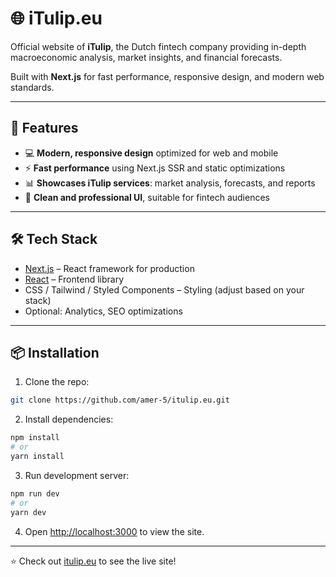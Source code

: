 # 🌐 iTulip.eu

Official website of **iTulip**, the Dutch fintech company providing in-depth macroeconomic analysis, market insights, and financial forecasts.  

Built with **Next.js** for fast performance, responsive design, and modern web standards.  

---

## 🚀 Features

- 💻 **Modern, responsive design** optimized for web and mobile  
- ⚡ **Fast performance** using Next.js SSR and static optimizations  
- 📊 **Showcases iTulip services**: market analysis, forecasts, and reports  
- 🌟 **Clean and professional UI**, suitable for fintech audiences  

---

## 🛠️ Tech Stack

- [Next.js](https://nextjs.org/) – React framework for production  
- [React](https://reactjs.org/) – Frontend library  
- CSS / Tailwind / Styled Components – Styling (adjust based on your stack)  
- Optional: Analytics, SEO optimizations  

---

## 📦 Installation

1. Clone the repo:  
```bash
git clone https://github.com/amer-5/itulip.eu.git
```

2. Install dependencies:  
```bash
npm install
# or
yarn install
```

3. Run development server:  
```bash
npm run dev
# or
yarn dev
```

4. Open [http://localhost:3000](http://localhost:3000) to view the site.  

---

⭐ Check out [itulip.eu](https://itulip.eu) to see the live site!
